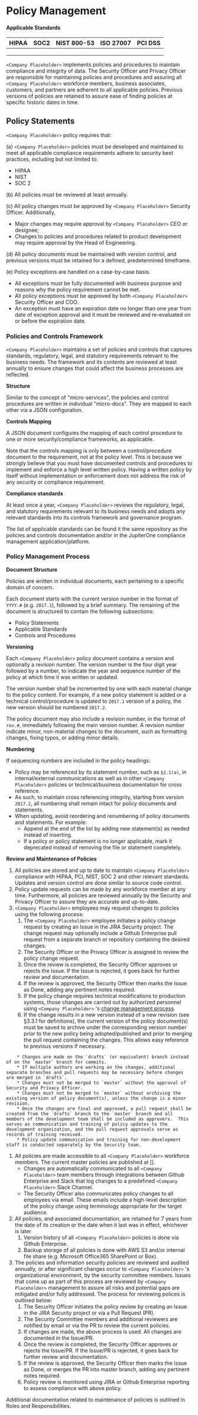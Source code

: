 # Policy Management

#### Applicable Standards

| HIPAA | SOC2 | NIST 800-53 | ISO 27007 | PCI DSS |
| ----- | ---- | ----------- | --------- | ------- |
|       |      |             |           |         |
|       |      |             |           |         |
|       |      |             |           |         |

`<Company Placeholder>`  implements policies and procedures to maintain compliance and integrity of data. The Security Officer and Privacy Officer are responsible for maintaining policies and procedures and assuring all `<Company Placeholder>`  workforce members, business associates, customers, and partners are adherent to all applicable policies. Previous versions of policies are retained to assure ease of finding policies at specific historic dates in time.

## Policy Statements

`<Company Placeholder>`  policy requires that:

(a) `<Company Placeholder>`  policies must be developed and maintained to meet all applicable compliance requirements adhere to security best practices, including but not limited to:

* HIPAA
* NIST
* SOC 2

(b) All policies must be reviewed at least annually.

(c) All policy changes must be approved by `<Company Placeholder>`  Security Officer. Additionally,

* Major changes may require approval by `<Company Placeholder>`  CEO or designee;
* Changes to policies and procedures related to product development may require approval by the Head of Engineering.

(d) All policy documents must be maintained with version control, and previous versions must be retained for a defined, predetermined timeframe.

(e) Policy exceptions are handled on a case-by-case basis.

* All exceptions must be fully documented with business purpose and reasons why the policy requirement cannot be met.
* All policy exceptions must be approved by both `<Company Placeholder>`  Security Officer and COO.
* An exception must have an expiration date no longer than one year from date of exception approval and it must be reviewed and re-evaluated on or before the expiration date.

### Policies and Controls Framework

`<Company Placeholder>`  maintains a set of policies and controls that captures standards, regulatory, legal, and statutory requirements relevant to the business needs. The framework and its contents are reviewed at least annually to ensure changes that could affect the business processes are reflected.

**Structure**

Similar to the concept of "micro-services", the policies and control procedures are written in individual "micro-docs". They are mapped to each other via a JSON configuration.

**Controls Mapping**

A JSON document configures the mapping of each control procedure to one or more security/compliance frameworks, as applicable.

Note that the controls mapping is only between a control/procedure document to the requirement, not at the policy level. This is because we strongly believe that you must have documented controls and procedures to implement and enforce a high level written policy. Having a written policy by itself without implementation or enforcement does not address the risk of any security or compliance requirement.

**Compliance standards**

At least once a year, `<Company Placeholder>`  reviews the regulatory, legal, and statutory requirements relevant to its business needs and adopts any relevant standards into its controls framework and governance program.

The list of applicable standards can be found it the same repository as the policies and controls documentation and/or in the JupiterOne compliance management application/platform.

### Policy Management Process

**Document Structure**

Policies are written in individual documents, each pertaining to a specific domain of concern.

Each document starts with the current version number in the format of `YYYY.#` (e.g. `2017.1`), followed by a brief summary. The remaining of the document is structured to contain the following subsections:

* Policy Statements
* Applicable Standards
* Controls and Procedures

**Versioning**

Each `<Company Placeholder>`  policy document contains a version and optionally a revision number. The version number is the four digit year followed by a number, to indicate the year and sequence number of the policy at which time it was written or updated.

The version number shall be incremented by one with each material change to the policy content. For example, if a new policy statement is added or a technical control/procedure is updated to `2017.1` version of a policy, the new version should be numbered `2017.2`.

The policy document may also include a revision number, in the format of `rev.#`, immediately following the main version number. A revision number indicate minor, non-material changes to the document, such as formatting changes, fixing typos, or adding minor details.

**Numbering**

If sequencing numbers are included in the policy headings:

* Policy may be referenced by its statement number, such as `§2.1(a)`, in internal/external communications as well as in other `<Company Placeholder>`  policies or technical/business documentation for cross reference.
* As such, to maintain cross referencing integrity, starting from version `2017.2`, all numbering shall remain intact for policy documents and statements.
* When updating, avoid reordering and renumbering of policy documents and statements. For example:
  * Append at the end of the list by adding new statement(s) as needed instead of inserting.
  * If a policy or policy statement is no longer applicable, mark it deprecated instead of removing the file or statement completely.

**Review and Maintenance of Policies**

1. All policies are stored and up to date to maintain `<Company Placeholder>`  compliance with HIPAA, PCI, NIST, SOC 2 and other relevant standards. Updates and version control are done similar to source code control.
2. Policy update requests can be made by any workforce member at any time. Furthermore, all policies are reviewed annually by the Security and Privacy Officer to assure they are accurate and up-to-date.
3. `<Company Placeholder>`  employees may request changes to policies using the following process:
   1. The `<Company Placeholder>`  employee initiates a policy change request by creating an Issue in the JIRA Security project. The change request may optionally include a Github Enterprise pull request from a separate branch or repository containing the desired changes.
   2. The Security Officer or the Privacy Officer is assigned to review the policy change request.
   3. Once the review is completed, the Security Officer approves or rejects the Issue. If the Issue is rejected, it goes back for further review and documentation.
   4. If the review is approved, the Security Officer then marks the Issue as Done, adding any pertinent notes required.
   5. If the policy change requires technical modifications to production systems, those changes are carried out by authorized personnel using `<Company Placeholder>` 's [change management process](https://apps.us.jupiterone.io/policies/ccm/).
   6. If the change results in a new version instead of a new revision (see §3.3.1 for definitions), the current version of the policy document(s) must be saved to archive under the corresponding version number prior to the new policy being adopted/published and prior to merging the pull request containing the changes. This allows easy reference to previous versions if necessary.

```
    * Changes are made on the `drafts` (or equivalent) branch instead of on the `master` branch for commits.
    * If multiple authors are working on the changes, additional separate branches and pull requests may be necessary before changes are merged in `drafts`.
    * Changes must not be merged to `master` without the approval of Security and Privacy Officer.
    * Changes must not be merged to `master` without archiving the existing version of policy document(s), unless the change is a minor revision.
    * Once the changes are final and approved, a pull request shall be created from the `drafts` branch to the `master` branch and all members of the development team shall be included as approvers.  This serves as communication and training of policy updates to the development organization, and the pull request approvals serve as records of training received.
    * Policy update communication and training for non-development staff is conducted separately by the Security team.
```

1. All policies are made accessible to all `<Company Placeholder>`  workforce members. The current master policies are published at \[].
   * Changes are automatically communicated to all `<Company Placeholder>`  team members through integrations between Github Enterprise and Slack that log changes to a predefined `<Company Placeholder>`  Slack Channel.
   * The Security Officer also communicates policy changes to all employees via email. These emails include a high-level description of the policy change using terminology appropriate for the target audience.
2. All policies, and associated documentation, are retained for 7 years from the date of its creation or the date when it last was in effect, whichever is later
   1. Version history of all `<Company Placeholder>`  policies is done via Github Enterprise.
   2. Backup storage of all policies is done with AWS S3 and/or internal file share (e.g. Microsoft Office365 SharePoint or Box).
3. The policies and information security policies are reviewed and audited annually, or after significant changes occur to `<Company Placeholder>` 's organizational environment, by the security committee members. Issues that come up as part of this process are reviewed by `<Company Placeholder>`  management to assure all risks and potential gaps are mitigated and/or fully addressed. The process for reviewing polices is outlined below:
   1. The Security Officer initiates the policy review by creating an Issue in the JIRA Security project or via a Pull Request (PR).
   2. The Security Committee members and additional reviewers are notified by email or via the PR to review the current policies.
   3. If changes are made, the above process is used. All changes are documented in the Issue/PR.
   4. Once the review is completed, the Security Officer approves or rejects the Issue/PR. If the Issue/PR is rejected, it goes back for further review and documentation.
   5. If the review is approved, the Security Officer then marks the Issue as Done, or merges the PR into master branch, adding any pertinent notes required.
   6. Policy review is monitored using JIRA or Github Enterprise reporting to assess compliance with above policy.

Additional documentation related to maintenance of policies is outlined in Roles and Responsibilities.















